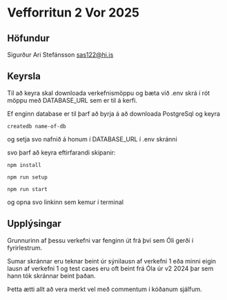 # Vefforritun 2 Vor 2025

## Höfundur

Sigurður Ari Stefánsson
sas122@hi.is

## Keyrsla

Til að keyra skal downloada verkefnismöppu og bæta við .env skrá í rót möppu með DATABASE_URL sem er til á kerfi. 

Ef enginn database er til þarf að byrja á að downloada PostgreSql og keyra 

`````
createdb name-of-db
`````

og setja svo nafnið á honum í DATABASE_URL í .env skránni

svo þarf að keyra eftirfarandi skipanir:

````
npm install

npm run setup

npm run start
````

og opna svo linkinn sem kemur í terminal

## Upplýsingar

Grunnurinn af þessu verkefni var fenginn út frá því sem Óli gerði í fyrirlestrum. 

Sumar skránnar eru teknar beint úr sýnilausn af verkefni 1 eða minni eigin lausn af verkefni 1 og test cases eru oft beint frá Óla úr v2 2024 þar sem hann tók skránnar beint þaðan. 

Þetta ætti allt að vera merkt vel með commentum í kóðanum sjálfum. 


